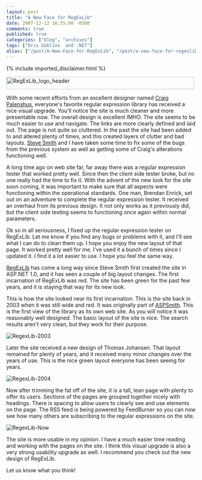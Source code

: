 ```yaml
---
layout: post
title: "A New Face for RegExLib"
date: 2007-12-12 16:55:00 -0500
comments: true
published: true
categories: ["blog", "archives"]
tags: ["Orcs Goblins  and .NET"]
alias: ["/post/A-New-Face-for-RegExLib", "/post/a-new-face-for-regexlib"]
---
```

<!-- more -->
{% include imported_disclaimer.html %}
<p><img src="http://static.flickr.com/2013/2105231161_124bbc64de.jpg" border="0" alt="RegExLib_logo_header" width="500" height="33" /></p>
<p>With some recent efforts from an excellent designer named <a href="http://craig.palenshus.com/" target="_blank">Craig Palenshus</a>, everyone's favorite regular expression library has received a nice visual upgrade. You'll notice the site is much cleaner and more presentable now. The overall design is excellent IMHO. The site seems to be much easier to use and navigate. The links are more clearly defined and laid out. The page is not quite so cluttered. In the past the site had been added to and altered plenty of times, and this created layers of clutter and bad layouts. <a href="http://stevesmithblog.com/" target="_blank">Steve Smith</a> and I have taken some time to fix some of the bugs from the previous system as well as getting some of Craig's alterations functioning well.</p>
<p>A long time ago on web site far, far away there was a regular expression tester that worked pretty well. Since then the client side tester broke, but no one really had the time to fix it. With the advent of the new look for the site soon coming, it was important to make sure that all aspects were functioning within the operational standards. One man, Brendan Enrick, set out on an adventure to complete the regular expression tester. It received an overhaul from its previous design. It not only works as it previously did, but the client side testing seems to functioning once again within normal parameters.</p>
<p>Ok so in all seriousness, I fixed up the regular expression tester on RegExLib. Let me know if you find any bugs or problems with it, and I'll see what I can do to clean them up. I hope you enjoy the new layout of that page. It worked pretty well for me. I've used it a bunch of times since I updated it. I find it a lot easier to use. I hope you feel the same way.</p>
<p><a href="http://regexlib.com/" target="_blank">RegExLib</a> has come a long way since Steve Smith first created the site in ASP.NET 1.0, and it has seen a couple of big layout changes. The first incarnation of RegExLib was red. The site has been green for the past few years, and it is staying that way for its new look.</p>
<p>This is how the site looked near its first incarnation. This is the site back in 2003 when it was still wide and red. It was originally part of <a href="http://aspsmith.com/" target="_blank">ASPSmith</a>. This is the first view of the library as its own web site. As you will notice it was reasonably well designed. The basic layout of the site is nice. The search results aren't very clean, but they work for their purpose.</p>
<p><img src="http://static.flickr.com/2284/2105202741_584f39d4c2.jpg" border="0" alt="RegexLib-2003" /></p>
<p>Later the site received a new design of Thomas Johansen. That layout remained for plenty of years, and it received many minor changes over the years of use. This is the nice green layout everyone has been seeing for years.&nbsp;</p>
<p><img src="http://static.flickr.com/2352/2105980764_5ce0054497.jpg" border="0" alt="RegexLib-2004" /></p>
<p>Now after trimming the fat off of the site, it is a tall, lean page with plenty to offer its users. Sections of the pages are grouped together nicely with headings. There is spacing to allow users to clearly see and use elements on the page. The RSS feed is being powered by FeedBurner so you can now see how many others are subscribing to the regular expressions on the site.</p>
<p><img src="http://static.flickr.com/2073/2105203167_5331af1987.jpg" border="0" alt="RegexLib-Now" /></p>
<p>The site is more usable in my opinion. I have a much easier time reading and working with the pages on the site. I think this visual upgrade is also a very strong usability upgrade as well. I recommend you check out the new design of RegExLib.</p>
<p>Let us know what you think!</p>
